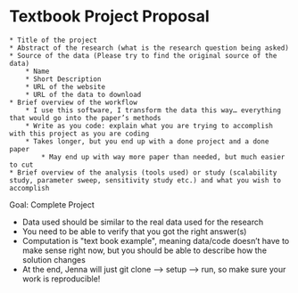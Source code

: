 # Textbook Project Proposal
    * Title of the project
    * Abstract of the research (what is the research question being asked)
    * Source of the data (Please try to find the original source of the data)
        * Name
        * Short Description
        * URL of the website
        * URL of the data to download
    * Brief overview of the workflow
        * I use this software, I transform the data this way… everything that would go into the paper’s methods
        * Write as you code: explain what you are trying to accomplish with this project as you are coding
        * Takes longer, but you end up with a done project and a done paper 
            * May end up with way more paper than needed, but much easier to cut
    * Brief overview of the analysis (tools used) or study (scalability study, parameter sweep, sensitivity study etc.) and what you wish to accomplish

Goal: Complete Project
* Data used should be similar to the real data used for the research
* You need to be able to verify that you got the right answer(s)
* Computation is "text book example", meaning data/code doesn’t have to make sense right now, but you should be able to describe how the solution changes
* At the end, Jenna will just git clone —> setup —> run, so make sure your work is reproducible!
